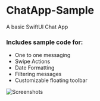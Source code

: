 # ChatApp-Sample
A basic SwiftUI Chat App

### Includes sample code for:

- One to one messaging
- Swipe Actions
- Date Formatting
- Filtering messages
- Customizable floating toolbar

![Screenshots](https://user-images.githubusercontent.com/14360035/151995405-94dd3c5b-62b8-4695-933e-78a1188d3584.png)
